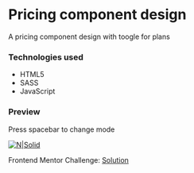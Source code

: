 # Pricing component design 
A pricing component design with toogle for plans

### Technologies used
* HTML5
* SASS
* JavaScript

### Preview
Press spacebar to change mode

[![N|Solid](https://repository-images.githubusercontent.com/287457987/1920f280-de24-11ea-9593-113c94d583d2)](https://devnaftan.github.io/pricing-component-design/)


Frontend Mentor Challenge: [Solution](https://www.frontendmentor.io/solutions/pricing-component-design-gdRBQvK2M)

